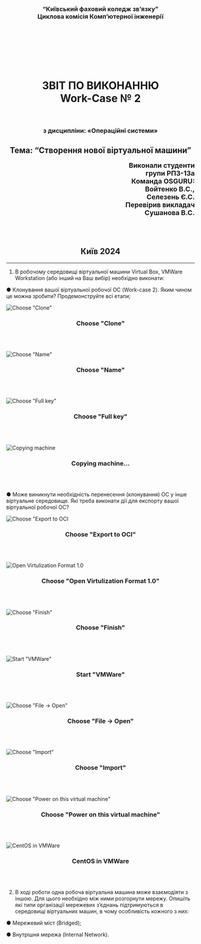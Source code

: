 <h3 align="center">“Київський фаховий коледж зв’язку”<br/>
Циклова комісія Комп’ютерної інженерії</h3>

<br/>
<br/>
<br/>
<br/>
<br/>
<br/>

<h1 align="center">ЗВІТ ПО ВИКОНАННЮ<br/>
Work-Case № 2</h1>

<br/>

<h3 align="center">з дисципліни: «Операційні системи»</h3>

<h2 align="center">Тема: “Створення нової віртуальної машини”</h2>



<div style="text-align: right;">
    <font size="4"><b>Виконали студенти <br/> групи РПЗ-13а <br/> Команда OSGURU: <br/> Войтенко В.С., <br/>  Селезень Є.С. <br/> Перевірив викладач <br/> Сушанова В.С. </b></font>
</div>

<br/>
<br/>
<br/>

<h2 align="center">Київ 2024</h2>

<hr>


1. В робочому середовищі віртуальної машини Virtual Box, VMWare Workstation (або інший на Ваш вибір) необхідно виконати:
   
● Клонування вашої віртуальної робочої ОС (Work-case 2). Яким чином це можна зробити? Продемонструйте всі етапи;

![Choose "Clone"](./images/clone.png)

<h3 align="center"><b>Choose "Clone"</b></h3>

<br/>

<br/>

![Choose "Name"](./images/choose_name.png)

<h3 align="center"><b>Choose "Name"</b></h3>

<br/>

<br/>

![Choose "Full key"](./images/choose_full_key.png)

<h3 align="center"><b>Choose "Full key"</b></h3>

<br/>

<br/>

![Copying machine](./images/copying_machine.png)

<h3 align="center"><b>Copying machine...</b></h3>

<br/>

<br/>

● Може виникнути необхідність перенесення (клонування) ОС у інше віртуальне середовище. Які треба виконати дії для експорту вашої віртуальної робочої ОС?

![Choose "Export to OCI](./images/Choose_export_to_OCI.png)

<h3 align="center"><b>Choose "Export to OCI"</b></h3>

<br/>

<br/>

![Open Virtulization Format 1.0](./images/Choose_open_virtulization_format_1_0.png)

<h3 align="center"><b>Choose "Open Virtulization Format 1.0"</b></h3>

<br/>

<br/>

![Choose "Finish"](./images/Choose_finish.png)

<h3 align="center"><b>Choose "Finish"</b></h3>

<br/>

<br/>


![Start "VMWare"](./images/VMWare.png)

<h3 align="center"><b>Start "VMWare"</b></h3>

<br/>

<br/>

![Choose "File -> Open"](./images/choose_file_open.png)

<h3 align="center"><b>Choose "File -> Open"</b></h3>

<br/>

<br/>

![Choose "Import"](./images/choose_import.png)

<h3 align="center"><b>Choose "Import"</b></h3>

<br/>

<br/>

![Choose "Power on this virtual machine"](./images/choose_power_on_this_virtual_machine.png)

<h3 align="center"><b>Choose "Power on this virtual machine"</b></h3>

<br/>

<br/>

![CentOS in VMWare](./images/centos_in_vmware.png)

<h3 align="center"><b>CentOS in VMWare</b></h3>

<br/>

<br/>

2. В ході роботи одна робоча віртуальна машина може взаємодіяти з іншою. Для цього необхідно між ними розгорнути мережу. Опишіть які типи організації мережевих з’єднань підтримуються в середовищі віртуальних машин, в чому особливість кожного з них:

● Мережевий міст (Bridged);



● Внутрішня мережа (Internal Network).